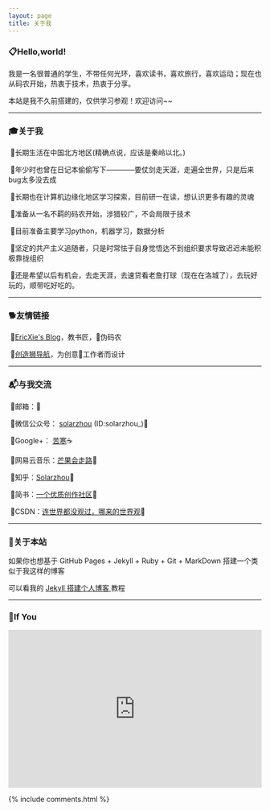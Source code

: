 ```yaml
---
layout: page
title: 关于我 
---
```

<h3>📋<strong>Hello,world!</strong></h3>  

我是一名很普通的学生，不带任何光环，喜欢读书，喜欢旅行，喜欢运动；现在也从码农开始，热衷于技术，热衷于分享。

本站是我不久前搭建的，仅供学习参观！欢迎访问~~

<hr>
<h3>🎓<strong>关于我</strong></h3>

&nbsp;🔹长期生活在中国北方地区(精确点说，应该是秦岭以北。)

&nbsp;🔹年少时也曾在日记本偷偷写下————要仗剑走天涯，走遍全世界，只是后来bug太多没去成

&nbsp;🔹长期也在计算机边缘化地区学习探索，目前研一在读，想认识更多有趣的灵魂

&nbsp;🔹准备从一名不羁的码农开始，涉猎较广，不会局限于技术

&nbsp;🔹目前准备主要学习python，机器学习，数据分析

&nbsp;🔹坚定的共产主义追随者，只是时常怯于自身觉悟达不到组织要求导致迟迟未能积极靠拢组织

&nbsp;🔹还是希望以后有机会，去走天涯，去速贷看老詹打球（现在在洛城了），去玩好玩的，顺带吃好吃的。
<p>

<hr>
<h3>🐕<strong>友情链接</strong></h3>
<p>
<!--&nbsp;🔹<a href="https://zhouie.cn/">北岛向南的小屋</a>🔞了解一下？<p>-->

&nbsp;🔹<a href="http://ericxie.coding.me/">EricXie's Blog</a>，教书匠，👨伪码农<p>

&nbsp;🔹<a href="http://chuangzaoshi.com/">创造狮导航</a>，为创意🎨工作者而设计<p>


<hr>
<h3>📬<strong>与我交流</strong></h3> 
<p>
&nbsp;🔹邮箱：<t-zhou@foxmail.com>🍦<p>

&nbsp;🔹微信公众号： <a href="https://mmbiz.qpic.cn/mmbiz_jpg/5yzc5jriciajA4vYoE47Y4hMeYe4xiaRCkEAM4MQK5Pgicia27lvrf5D2h2f3JNAfEnibglYibbazlHicJ1tz4TxN0aQQQ/0?wx_fmt=jpeg"> solarzhou</a> (ID:solarzhou_)🍟<p>

&nbsp;🔹Google+： <a href="https://plus.google.com/110694605441707810284">苦寒</a>☕<p>

&nbsp;🔹网易云音乐：<a href="http://music.163.com/#/user/home?id=120984001">芒果会走路</a>🍩<p>

<!--&nbsp;🔹豆瓣： <a href="https://www.douban.com/people/jave_f/">那时我们有梦</a>🍰<p>-->

&nbsp;🔹知乎：<a href="https://www.zhihu.com/people/tzhou-36-67/activities">Solarzhou</a>🍇<p>

&nbsp;🔹简书：<a href="https://www.jianshu.com/u/1ca27581db0a">一个优质创作社区</a>🍒 <p>

&nbsp;🔹CSDN：<a href="https://blog.csdn.net/ZT7524">连世界都没观过，哪来的世界观</a>🍔<p>

<p>

<hr>
<h3>🗽<strong>关于本站</strong></h3>  
<p>
如果你也想基于 GitHub Pages + Jekyll + Ruby + Git + MarkDown 搭建一个类似于我这样的博客<p>可以看我的
<a href="https://javef.github.io/2018/02/Jekyll-%E6%90%AD%E5%BB%BA%E4%B8%AA%E4%BA%BA%E5%8D%9A%E5%AE%A2-%E6%8B%93%E5%B1%95%E7%89%88/"> Jekyll 搭建个人博客 </a>教程
<p>

<hr>
<h3>🍒<strong>If You</strong></h3>  
<p> 
    <div class="video-container">
        <iframe width="95%" height="450" src="https://v.miaopai.com/iframe?scid=SvyHaHOczsp7B6ftW86oqMMz62-h5ai6~Fwp8A__" frameborder="0" scrolling="no" allowfullscreen></iframe>
    </div>
    <style type="text/css">
        .video-container {
            position: relative;
            padding-bottom: 56.25%;
            padding-top: 30px;
            height: 0;
            overflow: hidden;
        }
        .video-container iframe {
            position: absolute;
            top:0;
            left: 0;
            width: 100%;
            height: 100%;
        }
    </style>
<p> 
<p> 

{% include comments.html %}

